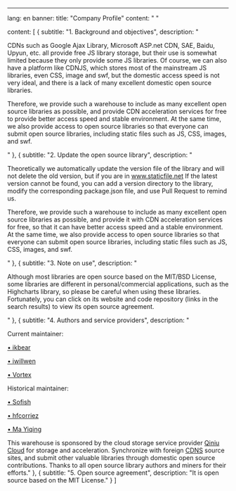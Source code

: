---
lang: en
banner:
  title: "Company Profile"
  content: "  "

content: [
  {
    subtitle: "1. Background and objectives",
    description: "<p>CDNs such as Google Ajax Library, Microsoft ASP.net CDN, SAE, Baidu, Upyun, etc. all provide free JS library storage, but their use is somewhat limited because they only provide some JS libraries. Of course, we can also have a platform like CDNJS, which stores most of the mainstream JS libraries, even CSS, image and swf, but the domestic access speed is not very ideal, and there is a lack of many excellent domestic open source libraries. </p><p>Therefore, we provide such a warehouse to include as many excellent open source libraries as possible, and provide CDN acceleration services for free to provide better access speed and stable environment. At the same time, we also provide access to open source libraries so that everyone can submit open source libraries, including static files such as JS, CSS, images, and swf. </p>"
  },
  {
    subtitle: "2. Update the open source library",
    description: "<p>Theoretically we automatically update the version file of the library and will not delete the old version, but if you are in <a href='https://www.staticfile.net' target='_blank'>www.staticfile.net</a> If the latest version cannot be found, you can add a version directory to the library, modify the corresponding package.json file, and use Pull Request to remind us. </p><p>Therefore, we provide such a warehouse to include as many excellent open source libraries as possible, and provide it with CDN acceleration services for free, so that it can have better access speed and a stable environment. At the same time, we also provide access to open source libraries so that everyone can submit open source libraries, including static files such as JS, CSS, images, and swf. </p>"
  },
  {
    subtitle: "3. Note on use",
    description: "<p>Although most libraries are open source based on the MIT/BSD License, some libraries are different in personal/commercial applications, such as the Highcharts library, so please be careful when using these libraries. Fortunately, you can click on its website and code repository (links in the search results) to view its open source agreement. </p>"
  },
  {
    subtitle: "4. Authors and service providers",
    description: "<p>Current maintainer:</p>
    <p><a href='https://github.com/ikbear' target='_blank'>• ikbear</a></p>
    <p><a href='https://github.com/iwillwen' target='_blank'>• iwillwen</a></p>
    <p><a href='https://github.com/DL-strong' target='_blank'>• Vortex</a></p>
    <p>Historical maintainer:</p>
    <p><a href='https://github.com/sofish' target='_blank'>• Sofish</a></p>
    <p><a href='https://github.com/hfcorriez' target='_blank'>• hfcorriez</a></p>
    <p><a href='https://github.com/sorcerer-ma' target='_blank'>• Ma Yiqing </a></p>
    This warehouse is sponsored by the cloud storage service provider <a href='https://www.qiniu.com/' target='_blank'>Qiniu Cloud</a> for storage and acceleration. Synchronize with foreign <a href='https://cdnjs.com' target='_blank'>CDNS</a> source sites, and submit other valuable libraries through domestic open source contributions. Thanks to all open source library authors and miners for their efforts."
  },
  {
    subtitle: "5. Open source agreement",
    description: "It is open source based on the MIT License."
  }
]